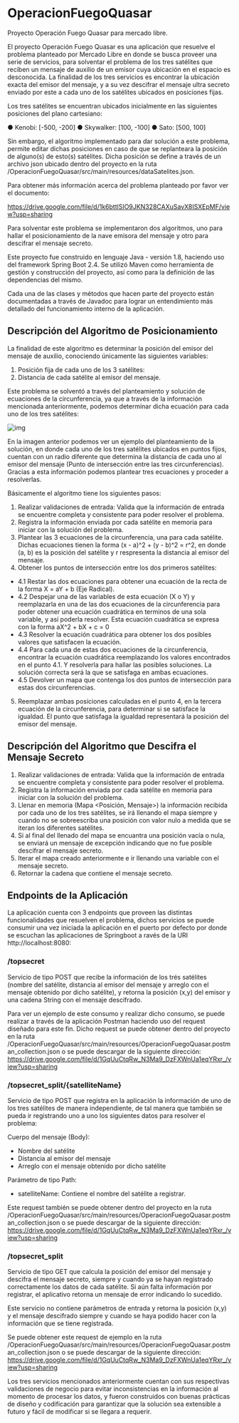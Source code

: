 # OperacionFuegoQuasar
Proyecto Operación Fuego Quasar para mercado libre.

El proyecto Operación Fuego Quasar es una aplicación que resuelve el problema planteado por Mercado Libre en donde se busca proveer una serie de servicios, para solventar el problema de los tres satélites que reciben un mensaje de auxilio de un emisor cuya ubicación en el espacio es desconocida. La finalidad de los tres servicios es encontrar la ubicación exacta del emisor del mensaje, y a su vez descifrar el mensaje ultra secreto enviado por este a cada uno de los satélites ubicados en posiciones fijas.

Los tres satélites se encuentran ubicados inicialmente en las siguientes posiciones del plano cartesiano:

● Kenobi: [-500, -200] 
● Skywalker: [100, -100]
● Sato: [500, 100]

Sin embargo, el algoritmo implementado para dar solución a este problema, permite editar dichas posiciones en caso de que se replanteara la posición de alguno(s) de esto(s) satélites. Dicha posición se define a través de un archivo json ubicado dentro del proyecto en la ruta /OperacionFuegoQuasar/src/main/resources/dataSatelites.json.

Para obtener más información acerca del problema planteado por favor ver el documento:

https://drive.google.com/file/d/1k6bttlSIO9JKN328CAXuSavX8ISXEpMF/view?usp=sharing

Para solventar este problema se implementaron dos algoritmos, uno para hallar el posicionamiento de la nave emisora del mensaje y otro para descifrar el mensaje secreto.

Este proyecto fue construido en lenguaje Java - versión 1.8, haciendo uso del framework Spring Boot 2.4. Se utilizó Maven como herramienta de gestión y construcción del proyecto, así como para la definición de las dependencias del mismo.

Cada una de las clases y métodos que hacen parte del proyecto están documentadas a través de Javadoc para lograr un entendimiento más detallado del funcionamiento interno de la aplicación. 

## Descripción del Algoritmo de Posicionamiento

La finalidad de este algoritmo es determinar la posición del emisor del mensaje de auxilio, conociendo únicamente las siguientes variables:

1. Posición fija de cada uno de los 3 satélites:
2. Distancia de cada satélite al emisor del mensaje.

Este problema se solventó a través del planteamiento y solución de ecuaciones de la circunferencia, ya que a través de la información mencionada anteriormente, podemos determinar dicha ecuación para cada uno de los tres satélites: 

![img](https://i.stack.imgur.com/ClR0b.jpg)

En la imagen anterior podemos ver un ejemplo del planteamiento de la solución, en donde cada uno de los tres satélites ubicados en puntos fijos, cuentan con un radio diferente que determina la distancia de cada uno al emisor del mensaje (Punto de intersección entre las tres circunferencias). Gracias a esta información podemos plantear tres ecuaciones y proceder a resolverlas.

Básicamente el algoritmo tiene los siguientes pasos:

1. Realizar validaciones de entrada: Valida que la información de entrada se encuentre completa y consistente para poder resolver el problema.
2. Registra la información enviada por cada satélite en memoria para iniciar con la solución del problema.
3. Plantear las 3 ecuaciones de la circunferencia, una para cada satélite. Dichas ecuaciones tienen la forma (x - a)^2 + (y - b)^2 = r^2, en donde (a, b) es la posición del satélite y r respresenta la distancia al emisor del mensaje.
4. Obtener los puntos de intersección entre los dos primeros satélites:
* 4.1 Restar las dos ecuaciones para obtener una ecuación de la recta de la forma X = aY + b (Eje Radical).
* 4.2 Despejar una de las variables de esta ecuación (X o Y) y reemplazarla en una de las dos ecuaciones de la circunferencia para poder obtener una ecuación cuadrática en terminos de una sola variable, y así poderla resolver. Esta ecuación cuadrática se expresa con la forma aX^2 + bX + c = 0
* 4.3 Resolver la ecuación cuadrática para obtener los dos posibles valores que satisfacen la ecuación.
* 4.4 Para cada una de estas dos ecuaciones de la circunferencia, encontrar la ecuación cuadrática reemplazando los valores encontrados en el punto 4.1. Y resolverla para hallar las posibles soluciones. La solución correcta será la que se satisfaga en ambas ecuaciones.  
* 4.5 Devolver un mapa que contenga los dos puntos de intersección para estas dos circunferencias.

5. Reemplazar ambas posiciones calculadas en el punto 4, en la tercera ecuación de la circunferencia, para determinar si se satisface la igualdad. El punto que satisfaga la igualdad representará la posición del emisor del mensaje.

## Descripción del Algoritmo que Descifra el Mensaje Secreto

1. Realizar validaciones de entrada: Valida que la información de entrada se encuentre completa y consistente para poder resolver el problema.
2. Registra la información enviada por cada satélite en memoria para iniciar con la solución del problema.
3. Llenar en memoria (Mapa <Posición, Mensaje>) la información recibida por cada uno de los tres satélites, se irá llenando el mapa siempre y cuando no se sobreescriba una posición con valor nulo a medida que se iteran los diferentes satélites.
4. Si al final del llenado del mapa se encuantra una posición vacía o nula, se enviará un mensaje de excepción indicando que no fue posible descifrar el mensaje secreto.
5. Iterar el mapa creado anteriormente e ir llenando una variable con el mensaje secreto.
6. Retornar la cadena que contiene el mensaje secreto.

## Endpoints de la Aplicación

La aplicación cuenta con 3 endpoints que proveen las distintas funcionalidades que resuelven el problema, dichos servicios se puede consumir una vez iniciada la aplicación en el puerto por defecto por donde se escuchan las aplicaciones de Springboot a ravés de la URI http://localhost:8080:

### /topsecret

Servicio de tipo POST que recibe la información de los trés satélites (nombre del satélite, distancia al emisor del mensaje y arreglo con el mensaje obtenido por dicho satélite), y retorna la posición (x,y) del emisor y una cadena String con el mensaje descifrado.

Para ver un ejemplo de este consumo y realizar dicho consumo, se puede realizar a través de la aplicación Postman haciendo uso del request diseñado para este fin. Dicho request se puede obtener dentro del proyecto en la ruta /OperacionFuegoQuasar/src/main/resources/OperacionFuegoQuasar.postman_collection.json o se puede descargar de la siguiente dirección: https://drive.google.com/file/d/1GqUuCtqRw_N3Ma9_DzFXWnUa1eqYRxr_/view?usp=sharing

### /topsecret_split/{satelliteName}

Servicio de tipo POST que registra en la aplicación la información de uno de los tres satélites de manera independiente, de tal manera que también se pueda ir registrando uno a uno los siguientes datos para resolver el problema:

Cuerpo del mensaje (Body):

* Nombre del satélite
* Distancia al emisor del mensaje
* Arreglo con el mensaje obtenido por dicho satélite

Parámetro de tipo Path:

* satelliteName: Contiene el nombre del satélite a registrar.

Este request también se puede obtener dentro del proyecto en la ruta /OperacionFuegoQuasar/src/main/resources/OperacionFuegoQuasar.postman_collection.json o se puede descargar de la siguiente dirección: https://drive.google.com/file/d/1GqUuCtqRw_N3Ma9_DzFXWnUa1eqYRxr_/view?usp=sharing

### /topsecret_split

Servicio de tipo GET que calcula la posición del emisor del mensaje y descifra el mensaje secreto, siempre y cuando ya se hayan registrado correctamente los datos de cada satélite. Si aún falta información por registrar, el aplicativo retorna un mensaje de error indicando lo sucedido.

Este servicio no contiene parámetros de entrada y retorna la posición (x,y) y el mensaje descifrado siempre y cuando se haya podido hacer con la información que se tiene registrada.

Se puede obtener este request de ejemplo en la ruta /OperacionFuegoQuasar/src/main/resources/OperacionFuegoQuasar.postman_collection.json o se puede descargar de la siguiente dirección: https://drive.google.com/file/d/1GqUuCtqRw_N3Ma9_DzFXWnUa1eqYRxr_/view?usp=sharing


Los tres servicios mencionados anteriormente cuentan con sus respectivas validaciones de negocio para evitar inconsistencias en la información al momento de procesar los datos, y fueron construidos con buenas prácticas de diseño y codificación para garantizar que la solución sea extensible a futuro y fácil de modificar si se llegara a requerir.


